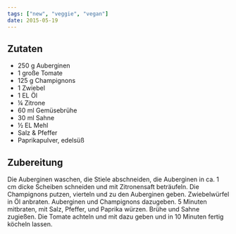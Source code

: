 ```yaml
---
tags: ["new", "veggie", "vegan"]
date: 2015-05-19
---
```


## Zutaten
- 250 g Auberginen
- 1     große Tomate
- 125 g Champignons
- 1     Zwiebel
- 1 EL  Öl
- ¼     Zitrone
- 60 ml Gemüsebrühe
- 30 ml Sahne
- ½ EL  Mehl
- Salz & Pfeffer
- Paprikapulver, edelsüß

## Zubereitung
Die Auberginen waschen, die Stiele abschneiden, die Auberginen in ca. 1 cm dicke Scheiben schneiden und mit Zitronensaft beträufeln. Die Champignons putzen, vierteln und zu den Auberginen geben.
Zwiebelwürfel in Öl anbraten. Auberginen und Champignons dazugeben. 5 Minuten mitbraten, mit Salz, Pfeffer, und Paprika würzen. Brühe und Sahne zugießen. Die Tomate achteln und mit dazu geben und in 10 Minuten fertig köcheln lassen.
